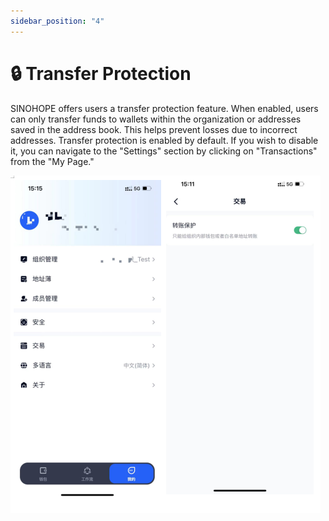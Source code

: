 ```yaml
---
sidebar_position: "4"
---
```

# 🔒 Transfer Protection

SINOHOPE offers users a transfer protection feature. When enabled, users can only transfer funds to wallets within the organization or addresses saved in the address book. This helps prevent losses due to incorrect addresses. Transfer protection is enabled by default. If you wish to disable it, you can navigate to the "Settings" section by clicking on "Transactions" from the "My Page."

![](<../images/assets/image (21).png>)

<figure><img src="https://newhuotech.larksuite.com/space/api/box/stream/download/asynccode/?
code=YjI4OGVjZWFjNjNhNzlmMGY5MDhhMDBmM2MxZWUwYTNfd0puS1JEMmhRUkk5QmhKNW9qM1ZYakxJZXQ2bnU4V2xfVG9rZW46TTNwcGJuM29ibzE2N1h4bFhmUnVmSHBYc09xXzE2ODM3MDMyODU6MTY4MzcwNjg4NV9WNA" alt=""/><figcaption></figcaption></figure>

